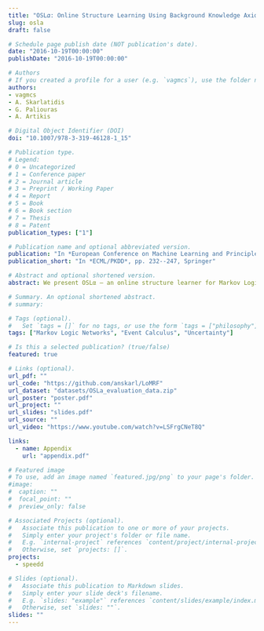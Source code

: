 ```yaml
---
title: "OSL𝛼: Online Structure Learning Using Background Knowledge Axiomatization"
slug: osla
draft: false

# Schedule page publish date (NOT publication's date).
date: "2016-10-19T00:00:00"
publishDate: "2016-10-19T00:00:00"

# Authors
# If you created a profile for a user (e.g. `vagmcs`), use the folder name instead, and should be replaced by their full name and linked to their profile.
authors:
- vagmcs
- A. Skarlatidis
- G. Paliouras
- A. Artikis

# Digital Object Identifier (DOI)
doi: "10.1007/978-3-319-46128-1_15"

# Publication type.
# Legend:
# 0 = Uncategorized
# 1 = Conference paper
# 2 = Journal article
# 3 = Preprint / Working Paper
# 4 = Report
# 5 = Book
# 6 = Book section
# 7 = Thesis
# 8 = Patent
publication_types: ["1"]

# Publication name and optional abbreviated version.
publication: "In *European Conference on Machine Learning and Principles and Practice of Knowledge Discovery*, pp. 232--247, Springer"
publication_short: "In *ECML/PKDD*, pp. 232--247, Springer"

# Abstract and optional shortened version.
abstract: We present OSLα — an online structure learner for Markov Logic Networks  (MLNs) that exploits background knowledge axiomatization in order to constrain the  space of possible structures. Many domains of interest are characterized by uncertainty and complex relational structure. MLNs is a state-of-the-art Statistical Relational Learning framework that can naturally be applied to domains governed  by these characteristics. Learning MLNs from data is challenging, as their relational structure increases the complexity of the learning process. In addition, due to the dynamic nature of many real-world applications, it is desirable to incrementally  learn or revise the model’s structure and parameters. Experimental results are  presented in activity recognition using a probabilistic variant of the Event  Calculus (MLN−EC) as background knowledge and a benchmark dataset for video surveillance.

# Summary. An optional shortened abstract.
# summary:

# Tags (optional).
#   Set `tags = []` for no tags, or use the form `tags = ["philosophy"]`.
tags: ["Markov Logic Networks", "Event Calculus", "Uncertainty"]

# Is this a selected publication? (true/false)
featured: true

# Links (optional).
url_pdf: ""
url_code: "https://github.com/anskarl/LoMRF"
url_dataset: "datasets/OSLa_evaluation_data.zip"
url_poster: "poster.pdf"
url_project: ""
url_slides: "slides.pdf"
url_source: ""
url_video: "https://www.youtube.com/watch?v=LSFrgCNeT8Q"

links:
  - name: Appendix
    url: "appendix.pdf"

# Featured image
# To use, add an image named `featured.jpg/png` to your page's folder.
#image:
#  caption: ""
#  focal_point: ""
#  preview_only: false

# Associated Projects (optional).
#   Associate this publication to one or more of your projects.
#   Simply enter your project's folder or file name.
#   E.g. `internal-project` references `content/project/internal-project/index.md`.
#   Otherwise, set `projects: []`.
projects:
  - speedd

# Slides (optional).
#   Associate this publication to Markdown slides.
#   Simply enter your slide deck's filename.
#   E.g. `slides: "example"` references `content/slides/example/index.md`.
#   Otherwise, set `slides: ""`.
slides: ""
---
```

